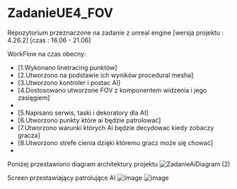 # ZadanieUE4_FOV
Repozytorium przeznaczone na zadanie z unreal engine
[wersja projektu : 4.26.2]
[czas : 16.06 - 21.06]


WorkFlow na czas obecny:

* [1.Wykonano linetracing punktów]
* [2.Utworzono na  podstawie ich wyników procedural mesha]
* [3.Utworzono kontroler i postac AI]
* [4.Dostosowano utworzone FOV z komponentem widzenia i jego zasięgiem]
* 
* [5.Napisano serwis, taski i dekoratory dla AI]
* [6.Utworzono punkty które ai będzie patrolować]
* [7.Utworzono warunki których Ai będzie decydowac kiedy zobaczy gracza]
* [8.Utworzono strefe cienia dzięki któremu gracz może się chować]
* 



Poniżej przestawiono diagram architektury projektu
![ZadanieAiDiagram (2)](https://user-images.githubusercontent.com/53401206/122745061-e720be00-d288-11eb-940c-864ce8b38cef.png)


Screen przestawiający patrolujące AI
![image](https://user-images.githubusercontent.com/53401206/122743664-7927c700-d287-11eb-8bcc-1fc52e3340ca.png)
![image](https://user-images.githubusercontent.com/53401206/122744690-885b4480-d288-11eb-8f8c-0d9de3770063.png)

